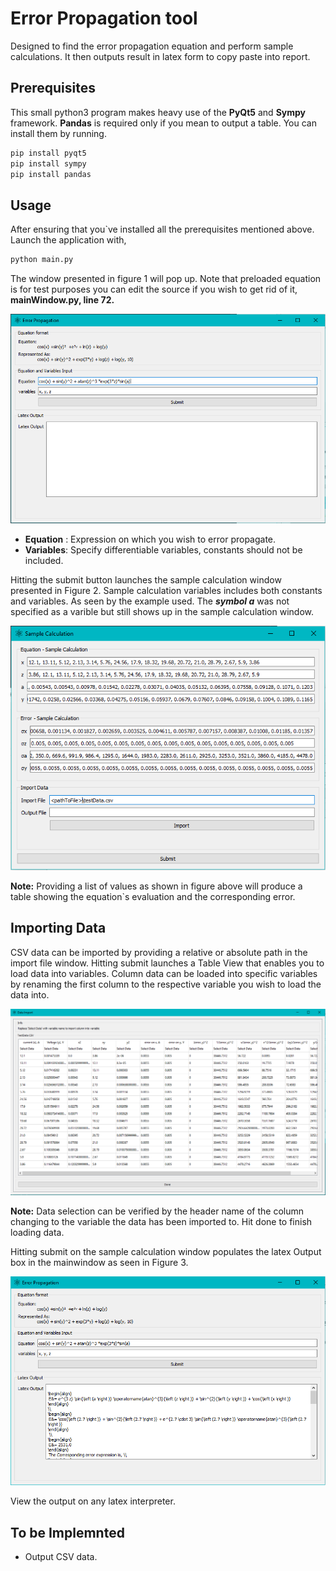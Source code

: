 # **Error Propagation tool**

Designed to find the error propagation equation and perform sample calculations. It then outputs result in latex form to copy paste into report.

## **Prerequisites**

This small python3 program makes heavy use of the **PyQt5** and **Sympy** framework. **Pandas** is required only if you mean to output a table.
You can install them by running.

 ```bash
 pip install pyqt5
 pip install sympy
 pip install pandas
 ```

## **Usage**

After ensuring that you`ve installed all the prerequisites mentioned above. Launch the application with,

```bash
python main.py
```

 The window presented in figure 1 will pop up. Note that preloaded equation is for test purposes you can edit the source if you wish to get rid of it, **mainWindow.py, line 72.**

![Figure 1](articles/mainWindow.PNG)

* **Equation** : Expression on which you wish to error propagate.
* **Variables**: Specify differentiable variables, constants should not be included.

Hitting the submit button launches the sample calculation window presented in Figure 2. Sample calculation variables includes both constants and variables. As seen by the example used. The ***symbol a*** was not specified as a varible but still shows up in the sample calculation window.

![Figure 2](articles/varWindow.PNG)

**Note:** Providing a list of values as shown in figure above will produce a table showing the equation`s evaluation and the corresponding error.
## **Importing Data**

CSV data can be imported by providing a relative or absolute path in the import file window. Hitting submit launches a Table View that enables you to load data into variables.
Column data can be loaded into specific variables by renaming the first column to the respective variable you wish to load the data into.

 ![Figure 3](articles/tableView.PNG)

**Note:** Data selection can be verified by the header name of the column changing to the variable the data has been imported to. Hit done to finish loading data.

Hitting submit on the sample calculation window populates the latex Output box in the mainwindow as seen in Figure 3.
 
 ![Figure 4](articles/mainWindowFinal.PNG)
 
 View the output on any latex interpreter.
 
 ## **To be Implemnted**
 
 * Output CSV data.
 
